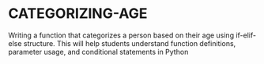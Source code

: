 # CATEGORIZING-AGE
Writing a function that categorizes a person based on their age using if-elif-else structure. This will help students understand function definitions, parameter usage, and conditional statements in Python
